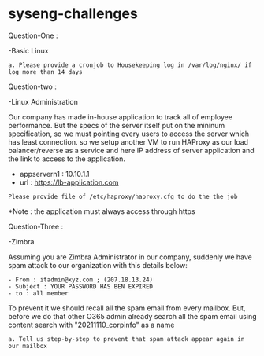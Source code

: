 # syseng-challenges

Question-One :

-Basic Linux

```
a. Please provide a cronjob to Housekeeping log in /var/log/nginx/ if log more than 14 days 
```
Question-two :

-Linux Administration

Our company has made in-house application to track all of employee performance. But the specs of the server itself put on the mininum specification, so we must pointing every users to access the server which has least connection. so we setup another VM to run HAProxy as our load balancer/reverse as a service and here IP address of server application and the link to access to the application.

- appservern1 : 10.10.1.1
- url : https://lb-application.com

```
Please provide file of /etc/haproxy/haproxy.cfg to do the the job
```
*Note : the application must always access through https  

Question-Three :

-Zimbra

Assuming you are Zimbra Administrator in our company, suddenly we have spam attack to our organization with this details below:
```
- From : itadmin@xyz.com ; (207.18.13.24)
- Subject : YOUR PASSWORD HAS BEN EXPIRED
- to : all member
```

To prevent it we should recall all the spam email from every mailbox. But, before we do that other O365 admin already search all the spam email using content search with "20211110_corpinfo" as a name

```
a. Tell us step-by-step to prevent that spam attack appear again in our mailbox
```
